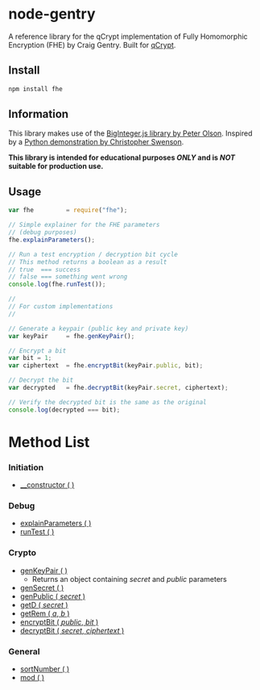 # node-gentry
A reference library for the qCrypt implementation of Fully Homomorphic Encryption (FHE) by Craig Gentry. Built for [qCrypt](https://getqcrypt.com/).

## Install
```bash
npm install fhe
```

## Information
This library makes use of the [BigInteger.js library by Peter Olson](https://github.com/peterolson/BigInteger.js).
Inspired by a [Python demonstration by Christopher Swenson](https://gist.github.com/swenson/1231675bd2617060540c056687428ca8).

**This library is intended for educational purposes _ONLY_ and is _NOT_ suitable for production use.**

## Usage
```javascript
var fhe         = require("fhe");

// Simple explainer for the FHE parameters
// (debug purposes)
fhe.explainParameters();

// Run a test encryption / decryption bit cycle
// This method returns a boolean as a result
// true  === success
// false === something went wrong
console.log(fhe.runTest());

//
// For custom implementations
//

// Generate a keypair (public key and private key)
var keyPair     = fhe.genKeyPair();

// Encrypt a bit
var bit = 1;
var ciphertext  = fhe.encryptBit(keyPair.public, bit);

// Decrypt the bit
var decrypted   = fhe.decryptBit(keyPair.secret, ciphertext);

// Verify the decrypted bit is the same as the original
console.log(decrypted === bit);
```

Method List
===========
### Initiation
- [\_\_constructor ( )]()

### Debug
- [explainParameters ( )]()
- [runTest ( )]()

### Crypto
- [genKeyPair ( )]()
	- Returns an object containing _secret_ and _public_ parameters
- [genSecret ( )]()
- [genPublic ( *secret* )]()
- [getD ( *secret* )]()
- [getRem ( *a*, *b* )]()
- [encryptBit ( *public*, *bit* )]()
- [decryptBit ( *secret*, *ciphertext* )]()

### General
- [sortNumber ( )]()
- [mod ( )]()